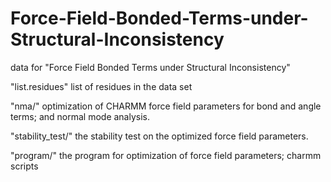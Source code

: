 # Force-Field-Bonded-Terms-under-Structural-Inconsistency
data for "Force Field Bonded Terms under Structural Inconsistency"

"list.residues" list of residues in the data set

"nma/"              optimization of CHARMM force field parameters for bond and angle terms; and normal mode analysis.

"stability_test/"   the stability test on the optimized force field parameters. 

"program/"          the program for optimization of force field parameters; charmm scripts 
